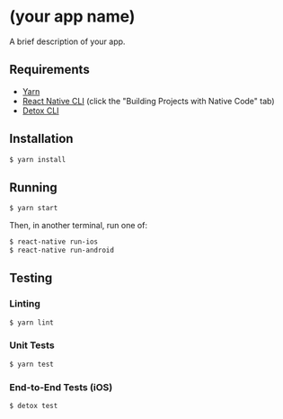 # (your app name)

A brief description of your app.

## Requirements

- [Yarn](https://yarnpkg.com/en/docs/install)
- [React Native CLI](https://facebook.github.io/react-native/docs/getting-started) (click the "Building Projects with Native Code" tab)
- [Detox CLI](https://github.com/wix/Detox/blob/master/docs/Introduction.GettingStarted.md)

## Installation

```bash
$ yarn install
```

## Running

```bash
$ yarn start
```

Then, in another terminal, run one of:

```bash
$ react-native run-ios
$ react-native run-android
```

## Testing

### Linting

```bash
$ yarn lint
```

### Unit Tests

```bash
$ yarn test
```

### End-to-End Tests (iOS)

```bash
$ detox test
```
